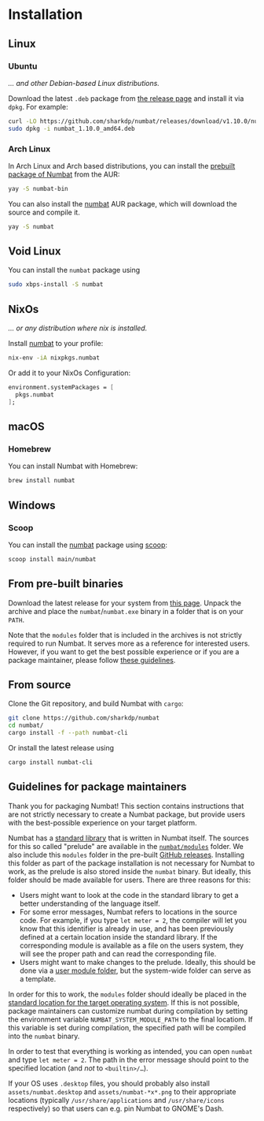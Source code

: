 # Installation

## Linux

### Ubuntu

*... and other Debian-based Linux distributions.*

Download the latest `.deb` package from [the release page](https://github.com/sharkdp/numbat/releases)
and install it via `dpkg`. For example:

``` bash
curl -LO https://github.com/sharkdp/numbat/releases/download/v1.10.0/numbat_1.10.0_amd64.deb
sudo dpkg -i numbat_1.10.0_amd64.deb
```

### Arch Linux

In Arch Linux and Arch based distributions, you can install the
[prebuilt package of Numbat](https://aur.archlinux.org/packages/numbat-bin) from the AUR:

``` bash
yay -S numbat-bin
```

You can also install the [numbat](https://aur.archlinux.org/packages/numbat)
AUR package, which will download the source and compile it.

``` bash
yay -S numbat
```

## Void Linux

You can install the `numbat` package using

``` bash
sudo xbps-install -S numbat
```

## NixOs

*... or any distribution where nix is installed.*

Install [numbat](https://search.nixos.org/packages?channel=unstable&show=numbat&from=0&size=50&sort=relevance&type=packages&query=numbat) to your profile:

``` bash
nix-env -iA nixpkgs.numbat
```
Or add it to your NixOs Configuration:

``` nix
environment.systemPackages = [
  pkgs.numbat
];
```

## macOS

### Homebrew

You can install Numbat with Homebrew:

``` bash
brew install numbat

```

## Windows

### Scoop

You can install the [numbat](https://scoop.sh/#/apps?q=numbat) package using [scoop](https://scoop.sh/):

``` bash
scoop install main/numbat
```
## From pre-built binaries

Download the latest release for your system from [this page](https://github.com/sharkdp/numbat/releases). Unpack
the archive and place the `numbat`/`numbat.exe` binary in a folder that is on your `PATH`.

Note that the `modules` folder that is included in the archives is not strictly required to run Numbat. It serves more
as a reference for interested users. However, if you want to get the best possible experience or if you are
a package maintainer, please follow [these guidelines](./cli-installation.md#guidelines-for-package-maintainers).

## From source

Clone the Git repository, and build Numbat with `cargo`:

``` bash
git clone https://github.com/sharkdp/numbat
cd numbat/
cargo install -f --path numbat-cli
```

Or install the latest release using

``` bash
cargo install numbat-cli
```

## Guidelines for package maintainers

Thank you for packaging Numbat! This section contains instructions that are not strictly necessary
to create a Numbat package, but provide users with the best-possible experience on your target platform.

Numbat has a [standard library](./prelude.md) that is written in Numbat itself. The sources for this
so called "prelude" are available in the [`numbat/modules`](https://github.com/sharkdp/numbat/tree/master/numbat/modules) folder.
We also include this `modules` folder in the pre-built [GitHub releases](https://github.com/sharkdp/numbat/releases).
Installing this folder as part of the package installation is not necessary for Numbat to work, as the prelude is also
stored inside the `numbat` binary. But ideally, this folder should be made available for users. There are three reasons for this:

- Users might want to look at the code in the standard library to get a better understanding of the language itself.
- For some error messages, Numbat refers to locations in the source code. For example, if you type `let meter = 2`, the compiler
  will let you know that this identifier is already in use, and has been previously defined at a certain location inside the
  standard library. If the corresponding module is available as a file on the users system, they will see the proper path and
  can read the corresponding file.
- Users might want to make changes to the prelude. Ideally, this should be done via a [user module folder](./cli-customization.md),
  but the system-wide folder can serve as a template.

In order for this to work, the `modules` folder should ideally be placed in the [standard location for the
target operating system](./cli-customization.md). If this is not possible, package maintainers can customize
numbat during compilation by setting the environment variable `NUMBAT_SYSTEM_MODULE_PATH` to the final locatiom.
If this variable is set during compilation, the specified path will be compiled into the `numbat` binary.

In order to test that everything is working as intended, you can open `numbat` and type `let meter = 2`. The
path in the error message should point to the specified location (and *not* to `<builtin>/…`).

If your OS uses `.desktop` files, you should probably also install `assets/numbat.desktop` and `assets/numbat-*x*.png` to their
appropriate locations (typically `/usr/share/applications` and `/usr/share/icons` respectively) so that users can e.g. pin
Numbat to GNOME's Dash.
